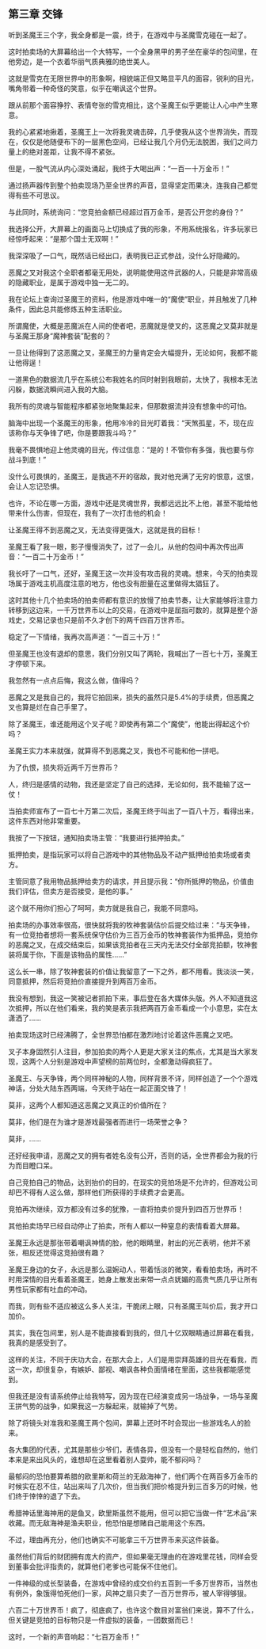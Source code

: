 ## 第三章 交锋

听到圣魔王三个字，我全身都是一震，终于，在游戏中与圣魔雪克碰在一起了。

这时拍卖场的大屏幕给出一个大特写，一个全身黑甲的男子坐在豪华的包间里，在他旁边，是一个衣着华丽气质典雅的绝世美人。

这就是雪克在无限世界中的形象啊，相貌端正但又略显平凡的面容，锐利的目光，嘴角带着一种奇怪的笑意，似乎在嘲讽这个世界。

跟从前那个面容狰狞、表情夸张的雪克相比，这个圣魔王似乎更能让人心中产生寒意。

我的心紧紧地揪着，圣魔王上一次将我灵魂击碎，几乎使我从这个世界消失，而现在，仅仅是他随便布下的一层黑色空间，已经让我几个月仍无法脱困，我们之间力量上的绝对差距，让我不得不紧张。

但是，一股气流从内心深处涌起，我终于大喝出声：“一百一十万金币！”

通过扬声器传到整个拍卖现场乃至全世界的声音，显得坚定而果决，连我自己都觉得有些不可思议。

与此同时，系统询问：“您竞拍金额已经超过百万金币，是否公开您的身份？”

我选择公开，大屏幕上的画面马上切换成了我的形象，不用系统报名，许多玩家已经惊呼起来：“是那个国士无双啊！”

我深深吸了一口气，既然话已经出口，表明我已正式参战，没什么好隐藏的。

恶魔之叉对我这个全职者都毫无用处，说明能使用这件武器的人，只能是非常高级的隐藏职业，是属于游戏中独一无二的。

我在论坛上查询过圣魔王的资料，他是游戏中唯一的“魔使”职业，并且触发了几种条件，因此总共能修炼五种生活职业。

所谓魔使，大概是恶魔派在人间的使者吧，恶魔就是使叉的，这恶魔之叉莫非就是与圣魔王那身“魔神套装”配套的？

一旦让他得到了这恶魔之叉，圣魔王的力量肯定会大幅提升，无论如何，我都不能让他得逞！

一道黑色的数据流几乎在系统公布我姓名的同时射到我眼前，太快了，我根本无法闪躲，数据流瞬间进入我的大脑。

我所有的灵魂与智能程序都紧张地聚集起来，但那数据流并没有想象中的可怕。

脑海中出现一个圣魔王的形象，他用冷冷的目光盯着我：“天煞孤星，不，现在应该称你与天争锋了吧，你是要跟我斗吗？”

我毫不畏惧地迎上他灵魂的目光，传过信息：“是的！不管你有多强，我也要与你战斗到底！”

没什么可畏惧的，圣魔王，是我逃不开的宿敌，我对他充满了无穷的恨意，这恨，会让人忘记恐惧。

也许，不论在哪一方面，游戏中还是灵魂世界，我都远远比不上他，甚至不能给他带来什么伤害，但现在，我有了一次打击他的机会！

让圣魔王得不到恶魔之叉，无法变得更强大，这就是我的目标！

圣魔王看了我一眼，影子慢慢消失了，过了一会儿，从他的包间中再次传出声音：“一百二十万金币！”

我长吁了一口气，还好，圣魔王这一次并没有攻击我的灵魂。想来，今天的拍卖现场属于游戏主机高度注意的地方，他也没有胆量在这里做得太猖狂了。

这时其他十几个拍卖场的拍卖师都有意识的放慢了拍卖节奏，让大家能够将注意力转移到这边来，一千万世界币以上的交易，在游戏中是屈指可数的，就算是整个游戏史，交易记录也只是前不久才创下的两千四百万世界币。

稳定了一下情绪，我再次高声道：“一百三十万！”

但圣魔王也没有退却的意思，我们分别又叫了两轮，我喊出了一百七十万，圣魔王才停顿下来。

我忽然有一点点后悔，我这么做，值得吗？

恶魔之叉是我自己的，我将它拍回来，损失的虽然只是5.4%的手续费，但恶魔之叉也算是烂在自己手里了。

除了圣魔王，谁还能用这个叉子呢？即使再有第二个“魔使”，他能出得起这个价吗？

圣魔王实力本来就强，就算得不到恶魔之叉，我也不可能和他一拼吧。

为了仇恨，损失将近两千万世界币？

人，终归是感情的动物，我还是坚定了自己的选择，无论如何，我不能输了这一仗！

当拍卖师宣布了一百七十万第二次后，圣魔王终于叫出了一百八十万，看得出来，这件东西对他非常重要。

我按了一下按钮，通知拍卖场主管：“我要进行抵押拍卖。”

抵押拍卖，是指玩家可以将自己游戏中的其他物品及不动产抵押给拍卖场或者卖方。

主管同意了我用物品抵押给卖方的请求，并且提示我：“你所抵押的物品，价值由我们评估，但卖方是否接受，是他的事。”

这个就不用你们担心了呵呵，卖方就是我自己，我能不同意吗。

拍卖场的办事效率很高，很快就将我的牧神套装估价后提交给过来：“与天争锋，有一位竞拍者想将一套系统保守估价为三百万金币的牧神套装作为抵押品，竞拍你的恶魔之叉，在成交结束后，如果该竞拍者在三天内无法交付全部竞拍额，牧神套装将属于你，下面是该物品的属性……”

这么长一串，除了牧神套装的价值让我留意了一下之外，都不用看。我淡淡一笑，同意抵押，然后将竞拍价直接提升到两百万金币。

我没有想到，我这一笑被记者抓拍下来，事后登在各大媒体头版。外人不知道我这次抵押，所以在他们看来，我的笑是表示我把两百万金币看成一个小意思，实在太潇洒了……

拍卖现场这时已经沸腾了，全世界恐怕都在激烈地讨论着这件恶魔之叉吧。

叉子本身固然引人注目，参加拍卖的两个人更是大家关注的焦点，尤其是当大家发现，这两个人分别是游戏中声望榜的前两位时，全都激动得疯狂了。

圣魔王、与天争锋，两个同样神秘的人物，同样背景不详，同样创造了一个个游戏神话，分处大陆东西两端，今天终于站在一起正面交锋了！

莫非，这两个人都知道这恶魔之叉真正的价值所在？

莫非，他们是在为谁才是游戏最强者而进行一场荣誉之争？

莫非，……

还好经我申请，恶魔之叉的拥有者姓名没有公开，否则的话，全世界都会为我的行为而目瞪口呆。

自己竞拍自己的物品，达到抬价的目的，在现实的竞拍场是不允许的，但游戏公司却巴不得有人这么做，那样他们所获得的手续费才会更高。

竞拍再次继续，双方都没有过多的犹豫，一直将拍卖价提升到四百万世界币！

其他拍卖场早已经自动停止了拍卖，所有人都以一种窒息的表情看着大屏幕。

圣魔王永远是那张带着嘲讽神情的脸，他的眼睛里，射出的光芒表明，他并不紧张，相反还觉得这竞拍很有趣？

圣魔王身边的女子，永远是那么温婉动人，带着恬淡的微笑，看看拍卖场，再时不时用深情的目光看着圣魔王，她身上散发出来带一点点妩媚的高贵气质几乎让所有男性玩家都有吐血的冲动。

而我，则有些不适应被这么多人关注，干脆闭上眼，只有圣魔王叫价后，我才开口加价。

其实，我在包间里，别人是不能直接看到我的，但几十亿双眼睛通过屏幕在看我，我真的是感受到了。

这样的关注，不同于庆功大会，在那大会上，人们是用崇拜英雄的目光在看我，而这一次，却很复杂，有嫉妒、鄙视、嘲讽各种负面情绪在里面，这些我都能感觉到。

但我还是没有请系统停止给我特写，因为现在已经演变成另一场战争，一场与圣魔王拼气势的战争，如果我这一方躲起来，就输掉了气势。

除了将镜头对准我和圣魔王两个包间，屏幕上还时不时会现出一些游戏名人的脸来。

各大集团的代表，尤其是那些少爷们，表情各异，但没有一个是轻松自然的，他们本来是来出风头的，谁想却在这里看着别人耍帅，能不郁闷吗？

最郁闷的恐怕要算希腊的欧里斯和荷兰的无敌海神了，他们两个在两百多万金币的时候实在忍不住，站出来叫了几次价，但当我们把价格提升到三百多万的时候，他们终于悻悻的退了下去。

希腊神话里海神用的是鱼叉，欧里斯虽然不能用，但可以把它当做一件“艺术品”来收藏。而无敌海神是渔夫职业，他恐怕是想赌自己能用这个东西。

不过，理由再充分，他们也确实不可能拿三千万世界币来买这件装备。

虽然他们背后的财团拥有庞大的资产，但如果毫无理由的在游戏里花钱，同样会受到董事会批评指责的，就算他们老爹也可能保不住他们。

一件神级的成长型装备，在游戏中曾经的成交价约五百到一千多万世界币，当然也有例外，象饿得怕死他们一家，风神之扇只卖了一百万世界币，被人宰得够狠。

六百二十万世界币！疯了，彻底疯了，也许这个数目对富翁们来说，算不了什么，但关键是竞拍的目标物只是一件虚拟的装备，一团数据而已！

这时，一个新的声音响起：“七百万金币！”

